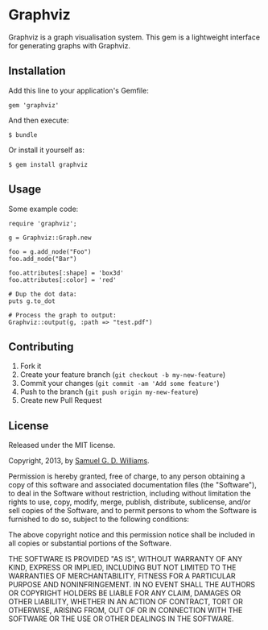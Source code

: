 # Graphviz

Graphviz is a graph visualisation system. This gem is a lightweight interface for generating graphs with Graphviz.

## Installation

Add this line to your application's Gemfile:

    gem 'graphviz'

And then execute:

    $ bundle

Or install it yourself as:

    $ gem install graphviz

## Usage

Some example code:

	require 'graphviz';

	g = Graphviz::Graph.new

	foo = g.add_node("Foo")
	foo.add_node("Bar")

	foo.attributes[:shape] = 'box3d'
	foo.attributes[:color] = 'red'

	# Dup the dot data:
	puts g.to_dot

	# Process the graph to output:
	Graphviz::output(g, :path => "test.pdf")

## Contributing

1. Fork it
2. Create your feature branch (`git checkout -b my-new-feature`)
3. Commit your changes (`git commit -am 'Add some feature'`)
4. Push to the branch (`git push origin my-new-feature`)
5. Create new Pull Request

## License

Released under the MIT license.

Copyright, 2013, by [Samuel G. D. Williams](http://www.codeotaku.com/samuel-williams).

Permission is hereby granted, free of charge, to any person obtaining a copy
of this software and associated documentation files (the "Software"), to deal
in the Software without restriction, including without limitation the rights
to use, copy, modify, merge, publish, distribute, sublicense, and/or sell
copies of the Software, and to permit persons to whom the Software is
furnished to do so, subject to the following conditions:

The above copyright notice and this permission notice shall be included in
all copies or substantial portions of the Software.

THE SOFTWARE IS PROVIDED "AS IS", WITHOUT WARRANTY OF ANY KIND, EXPRESS OR
IMPLIED, INCLUDING BUT NOT LIMITED TO THE WARRANTIES OF MERCHANTABILITY,
FITNESS FOR A PARTICULAR PURPOSE AND NONINFRINGEMENT. IN NO EVENT SHALL THE
AUTHORS OR COPYRIGHT HOLDERS BE LIABLE FOR ANY CLAIM, DAMAGES OR OTHER
LIABILITY, WHETHER IN AN ACTION OF CONTRACT, TORT OR OTHERWISE, ARISING FROM,
OUT OF OR IN CONNECTION WITH THE SOFTWARE OR THE USE OR OTHER DEALINGS IN
THE SOFTWARE.
